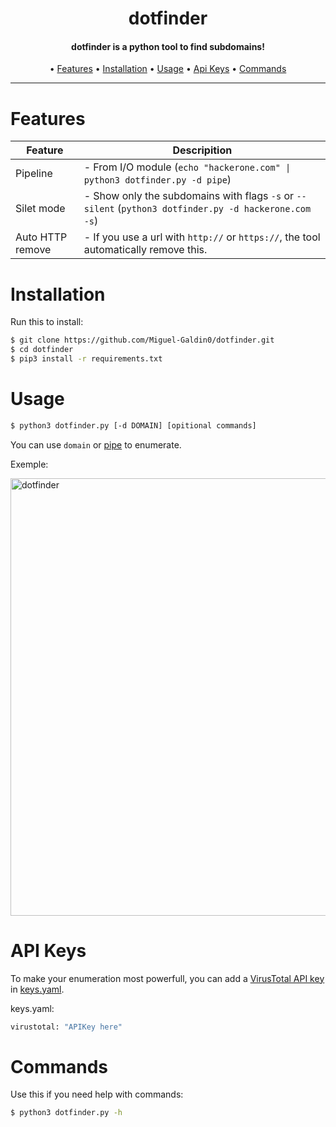 
<h1 align="center">
dotfinder
</h1>

<h4 align="center">
dotfinder is a python tool to find subdomains!
</h4>

<p align="center">
  • <a href="#features">Features</a>
  • <a href="#installation">Installation</a>
  • <a href="#usage">Usage</a>
  • <a href="#api-keys">Api Keys</a>
  • <a href="#commands">Commands</a>
  
</p>

---

# Features

| Feature  | Descripition             |
| -------- | ------------------------ |
| Pipeline | - From I/O module (`echo "hackerone.com" \| python3 dotfinder.py -d pipe`) |
| Silet mode | - Show only the subdomains with flags `-s` or `--silent` (`python3 dotfinder.py -d hackerone.com -s`) |
| Auto HTTP remove | - If you use a url with `http://` or `https://`, the tool automatically remove this.|

# Installation

Run this to install:
 
```sh
$ git clone https://github.com/Miguel-Galdin0/dotfinder.git
$ cd dotfinder
$ pip3 install -r requirements.txt
```

# Usage
 
```sh
$ python3 dotfinder.py [-d DOMAIN] [opitional commands]
```
You can use `domain` or <a href="#features">pipe</a> to enumerate.

Exemple:

<img src="/images/exemple.png" alt="dotfinder" width="700px"></a>

# API Keys

To make your enumeration most powerfull, you can add a <a href="https://developers.virustotal.com/reference/overview">VirusTotal API key</a> in <a href="extractors/apiKeys/keys.yaml">keys.yaml</a>.

keys.yaml:
```sh
virustotal: "APIKey here"
```

# Commands

Use this if you need help with commands:

```sh
$ python3 dotfinder.py -h
```

